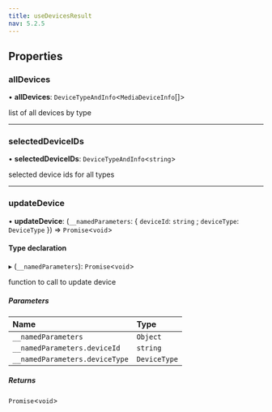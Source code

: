 ```yaml
---
title: useDevicesResult
nav: 5.2.5
---
```


## Properties

### allDevices

• **allDevices**: `DeviceTypeAndInfo`<`MediaDeviceInfo`[]\>

list of all devices by type

___

### selectedDeviceIDs

• **selectedDeviceIDs**: `DeviceTypeAndInfo`<`string`\>

selected device ids for all types

___

### updateDevice

• **updateDevice**: (`__namedParameters`: { `deviceId`: `string` ; `deviceType`: `DeviceType`  }) => `Promise`<`void`\>

#### Type declaration

▸ (`__namedParameters`): `Promise`<`void`\>

function to call to update device

##### Parameters

| Name | Type |
| :------ | :------ |
| `__namedParameters` | `Object` |
| `__namedParameters.deviceId` | `string` |
| `__namedParameters.deviceType` | `DeviceType` |

##### Returns

`Promise`<`void`\>
